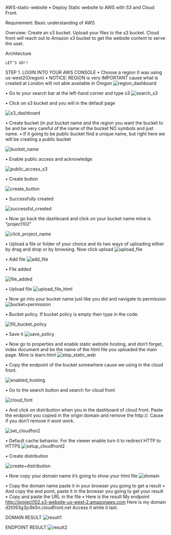 AWS-static-website
•	Deploy Static website to AWS with S3 and  Cloud Front.


Requirement: Basic understanding of AWS

Overview: Create an s3 bucket. Upload your files to the s3 bucket. Cloud front will reach out to Amazon s3 bucket to get the website content to serve the user.

Architecture

                                         
    LET’S GO!!
STEP 1.  LOGIN INTO YOUR AWS CONSOLE
•	Choose a region (I was using us-west2(Oregon)
•	NOTICE: REGION is very IMPORTANT  cause what is created at London will not able available in Oregon
![region_dashboard](https://user-images.githubusercontent.com/94189602/206501973-22ed57ee-0116-4aaf-809b-2ab1b596b7ac.PNG)

                           

•	Go to your search bar at the left-hand corner and type s3
![search_s3](https://user-images.githubusercontent.com/94189602/206503737-50e985a4-aa02-404e-add4-85ea97b5d465.PNG)

                                 
•	Click on s3 bucket and you will in the default page  

 ![s3_dashboard](https://user-images.githubusercontent.com/94189602/206503837-c158f4fe-a27f-4d24-bc8e-3d2b88f9f334.PNG)
     
•	Create bucket (in put bucket name and the region you want the bucket to be and be very careful of the name of the bucket NO symbols and just name.
•	If it going to be public bucket find a unique name, but right here we will be creating a public bucket

![bucket_name](https://user-images.githubusercontent.com/94189602/206504222-73cf912b-ff63-43e4-80f9-dc1a4c093e24.PNG)

                             

•	Enable public access and acknowledge 

![public_access_s3](https://user-images.githubusercontent.com/94189602/206505105-79aba732-7c26-4f33-8ebe-bc6dc1034bc9.PNG)

                                                    
•	Create button

![create_button](https://user-images.githubusercontent.com/94189602/206505207-a53e7fa3-c9d8-4ed7-acf8-322d8465535d.PNG)

                                                                      
•	Successfully created

  ![successful_created](https://user-images.githubusercontent.com/94189602/206505259-ec892a6a-a393-470d-81a0-c719a5025422.PNG)
                          

•	Now go back the dashboard and  click on your bucket name mine is “project102”

   ![click_project_name](https://user-images.githubusercontent.com/94189602/206505484-a1f54688-1a0c-4e93-ae83-e21d9bc9bec5.PNG)
               

•	Upload a file or folder of your choice and its two ways of uploading either by drag and drop or by browsing. Now click upload 
          ![upload_file](https://user-images.githubusercontent.com/94189602/206505823-8216b194-2722-494d-94ba-42d4d51c052b.PNG)
                        

•	Add file
        ![add_file](https://user-images.githubusercontent.com/94189602/206505872-68243301-7914-4eaa-ae12-5b658aebb9c6.PNG)
             

•	File added

   ![file_added](https://user-images.githubusercontent.com/94189602/206505931-2c316d0f-f35f-4868-97be-e62564a6b0ad.PNG)
           

•	Upload file
![upload_file_html](https://user-images.githubusercontent.com/94189602/206505993-b3b472fb-41b0-410f-bdd9-8e3566ce9cce.PNG)

                                        
•	Now go into your bucket name just like you did and navigate to permission
![bucket+permission](https://user-images.githubusercontent.com/94189602/206506441-f4735acd-a96c-4232-a285-7af899a7899c.PNG)

       

•	Bucket policy. If bucket policy is empty then type in the code.

 ![fill_bucket_policy](https://user-images.githubusercontent.com/94189602/206506688-9fb0b76d-1376-450d-a136-daae721c1dfa.PNG)
    

•	Save it
![save_policy](https://user-images.githubusercontent.com/94189602/206506811-3f786bc6-0f04-4a5f-8448-54e6f77b71fc.PNG)

•	Now go to properties and enable static website hosting, and don’t forget, index document and be the name of the html file you uploaded the main page. Mine is learn.html
           ![step_static_web](https://user-images.githubusercontent.com/94189602/206507135-e7a4f280-7d91-4a9e-9754-f43c09ec86da.PNG)


•	Copy the endpoint of the bucket somewhere cause we using in the cloud front.

![enabled_hosting](https://user-images.githubusercontent.com/94189602/206507241-a644ec62-e0a6-4dc6-a61d-40fdd0b65bbf.PNG)

                         

•	Go to the search button and search for cloud front

![cloud_font](https://user-images.githubusercontent.com/94189602/206507316-432c2887-d3a4-408a-8588-09b5bbba9111.PNG)

                       

•	And click on distribution when you in the dashboard of cloud front. Paste the endpoint you copied in the origin domain and remove the http://. Cause if you don’t remove it wont work.
                
![set_cloudfon2](https://user-images.githubusercontent.com/94189602/206507566-e3d2614f-21a3-4273-95fa-2090e312991d.PNG)


•	Default cache behavior. For the viewer enable turn it to redirect HTTP to HTTPS
                     ![setup_cloudfront2](https://user-images.githubusercontent.com/94189602/206507865-21676535-5fbd-4d2c-a948-e68125a8ccde.PNG)


•	Create distribution

![create+distribution](https://user-images.githubusercontent.com/94189602/206507967-834b37e7-ffa6-4ad7-ac5d-466459883978.PNG)

                                                    

•	Now copy your domain name it’s going to show your html file 
![domain](https://user-images.githubusercontent.com/94189602/206508080-425c4a47-3e6a-4a62-8677-48536fe66493.PNG)

                    

•	Copy the domain name paste it in your browser you going to get a result
•	And copy the end point, paste it in the browser you going to get your result 
•	Copy and paste the URL in the file 
•	Here is the result
My endpoint http://project102.s3-website-us-west-2.amazonaws.com
Here is my domain d2t093g3jc6k5n.cloudfront.net
Access it while it last.
                 
  DOMAIN RESULT
    ![result1](https://user-images.githubusercontent.com/94189602/206508182-707e16ed-e62a-463e-b30e-07d4d280fac7.PNG)
      
   ENDPOINT RESULT 
       ![result2](https://user-images.githubusercontent.com/94189602/206508243-bae7b1d9-39a7-408b-9bab-3fa6f2dfd5ff.PNG)

